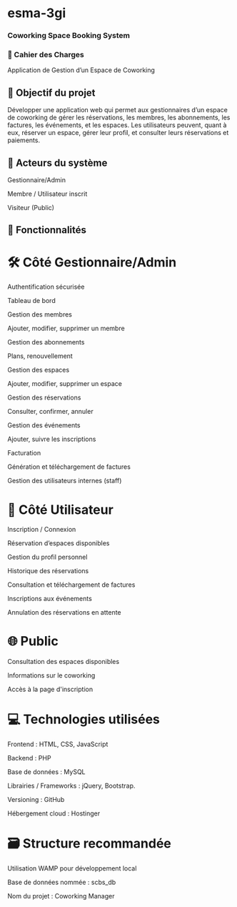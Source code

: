 # esma-3gi
### Coworking Space Booking System

### 📄 Cahier des Charges
Application de Gestion d’un Espace de Coworking

## 🎯 Objectif du projet
Développer une application web qui permet aux gestionnaires d’un espace de coworking de gérer les réservations, les membres, les abonnements, les factures, les événements, et les espaces. Les utilisateurs peuvent, quant à eux, réserver un espace, gérer leur profil, et consulter leurs réservations et paiements.

## 👤 Acteurs du système
Gestionnaire/Admin

Membre / Utilisateur inscrit

Visiteur (Public)

## 🔧 Fonctionnalités

# 🛠 Côté Gestionnaire/Admin
Authentification sécurisée

Tableau de bord

Gestion des membres

Ajouter, modifier, supprimer un membre

Gestion des abonnements

Plans, renouvellement

Gestion des espaces

Ajouter, modifier, supprimer un espace

Gestion des réservations

Consulter, confirmer, annuler

Gestion des événements

Ajouter, suivre les inscriptions

Facturation

Génération et téléchargement de factures

Gestion des utilisateurs internes (staff)

# 👥 Côté Utilisateur
Inscription / Connexion

Réservation d’espaces disponibles

Gestion du profil personnel

Historique des réservations

Consultation et téléchargement de factures

Inscriptions aux événements

Annulation des réservations en attente

# 🌐 Public
Consultation des espaces disponibles

Informations sur le coworking

Accès à la page d'inscription

# 💻 Technologies utilisées
Frontend : HTML, CSS, JavaScript

Backend : PHP

Base de données : MySQL

Librairies / Frameworks : jQuery, Bootstrap.

Versioning : GitHub

Hébergement cloud : Hostinger

# 🗃 Structure recommandée
Utilisation WAMP pour développement local

Base de données nommée : scbs_db

Nom du projet : Coworking Manager

